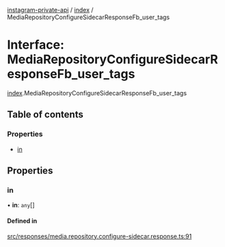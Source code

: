 [instagram-private-api](../../README.md) / [index](../../modules/index.md) / MediaRepositoryConfigureSidecarResponseFb_user_tags

# Interface: MediaRepositoryConfigureSidecarResponseFb\_user\_tags

[index](../../modules/index.md).MediaRepositoryConfigureSidecarResponseFb_user_tags

## Table of contents

### Properties

- [in](MediaRepositoryConfigureSidecarResponseFb_user_tags.md#in)

## Properties

### in

• **in**: `any`[]

#### Defined in

[src/responses/media.repository.configure-sidecar.response.ts:91](https://github.com/Nerixyz/instagram-private-api/blob/0e0721c/src/responses/media.repository.configure-sidecar.response.ts#L91)
